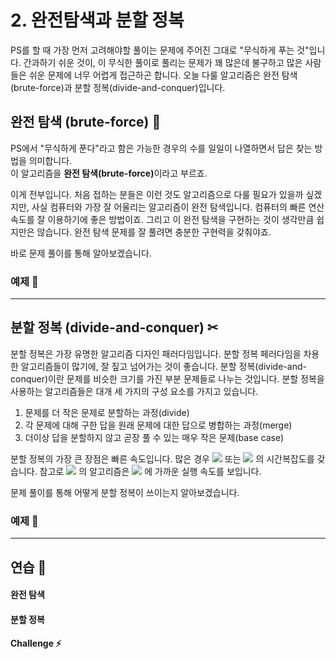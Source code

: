 # 2. 완전탐색과 분할 정복
PS를 할 때 가장 먼저 고려해야할 풀이는 문제에 주어진 그대로 "무식하게 푸는 것"입니다. 간과하기 쉬운 것이, 이 무식한 풀이로 풀리는 문제가 꽤 많은데 불구하고 많은 사람들은 쉬운 문제에 너무 어렵게 접근하곤 합니다. 오늘 다룰 알고리즘은 완전 탐색(brute-force)과 분할 정복(divide-and-conquer)입니다.  

## 완전 탐색 (brute-force) 👊
PS에서 "무식하게 푼다"라고 함은 가능한 경우의 수를 일일이 나열하면서 답은 찾는 방법을 의미합니다.  
이 알고리즘을 <b>완전 탐색(brute-force)</b>이라고 부르죠.  

이게 전부입니다. 처음 접하는 분들은 이런 것도 알고리즘으로 다룰 필요가 있을까 싶겠지만, 사실 컴퓨터와 가장 잘 어울리는 알고리즘이 완전 탐색입니다. 컴퓨터의 빠른 연산 속도를 잘 이용하기에 좋은 방법이죠. 그리고 이 완전 탐색을 구현하는 것이 생각만큼 쉽지만은 않습니다. 완전 탐색 문제를 잘 풀려면 충분한 구현력을 갖춰야죠.  

바로 문제 풀이를 통해 알아보겠습니다.  

### 예제 🎲


--- 

## 분할 정복 (divide-and-conquer) ✂
분할 정복은 가장 유명한 알고리즘 디자인 패러다임입니다. 분할 정복 페러다임을 차용한 알고리즘들이 많기에, 잘 짚고 넘어가는 것이 좋습니다. 분할 정복(divide-and-conquer)이란 문제를 비슷한 크기를 가진 부분 문제들로 나누는 것입니다. 분할 정복을 사용하는 알고리즘들은 대개 세 가지의 구성 요소를 가지고 있습니다.  

1. 문제를 더 작은 문제로 분할하는 과정(divide)  
2. 각 문제에 대해 구한 답을 원래 문제에 대한 답으로 병합하는 과정(merge)  
3. 더이상 답을 분할하지 않고 곧장 풀 수 있는 매우 작은 문제(base case)  

분할 정복의 가장 큰 장점은 빠른 속도입니다. 많은 경우 <img src="https://latex.codecogs.com/svg.latex?O(log(n))"/> 또는 <img src="https://latex.codecogs.com/svg.latex?O(n%20log(n))"/> 의 시간복잡도를 갖습니다. 
참고로 <img src="https://latex.codecogs.com/svg.latex?O(log(n))"/> 의 알고리즘은 <img src="https://latex.codecogs.com/svg.latex?O(1)"/> 에 가까운 실행 속도를 보입니다.  

문제 풀이를 통해 어떻게 분할 정복이 쓰이는지 알아보겠습니다.  

### 예제 🎲


---

## 연습 🏓
#### 완전 탐색
#### 분할 정복
#### Challenge ⚡

